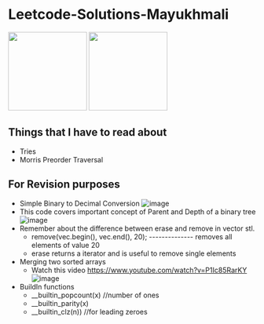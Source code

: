 # Leetcode-Solutions-Mayukhmali


<p align="left">
  <img src="https://user-images.githubusercontent.com/64318469/181917441-ca6883f6-f437-49a6-80d5-a47c40b720d7.gif" width="160" />
  <img src="https://user-images.githubusercontent.com/64318469/181917461-747f8de0-db1e-4d3e-bbb9-6f6f8ffe327a.gif"  width="160"/>  

</p>

## Things that I have to read about 

- Tries
- Morris Preorder Traversal

## For Revision purposes

- Simple Binary to Decimal Conversion
 ![image](https://user-images.githubusercontent.com/64318469/181866456-57ed3a26-f6f0-407e-9306-b3e6b0697173.png)
- This code covers important concept of Parent and Depth of a binary tree
![image](https://user-images.githubusercontent.com/64318469/181913898-4cbb651b-e7e0-49bb-8e80-ca02ac92789c.png)
- Remember about the difference between erase and remove in vector stl.
   - remove(vec.begin(), vec.end(), 20); -------------- removes all elements of value 20
   - erase returns a iterator and is useful to remove single elements
- Merging two sorted arrays
   - Watch this video https://www.youtube.com/watch?v=P1Ic85RarKY
   ![image](https://user-images.githubusercontent.com/64318469/181933747-ff1e281f-59e0-45d6-a4ef-e32d92788b6f.png)
- BuildIn functions
  - __builtin_popcount(x) //number of ones
  - __builtin_parity(x)
  - __builtin_clz(n)) //for leading zeroes
